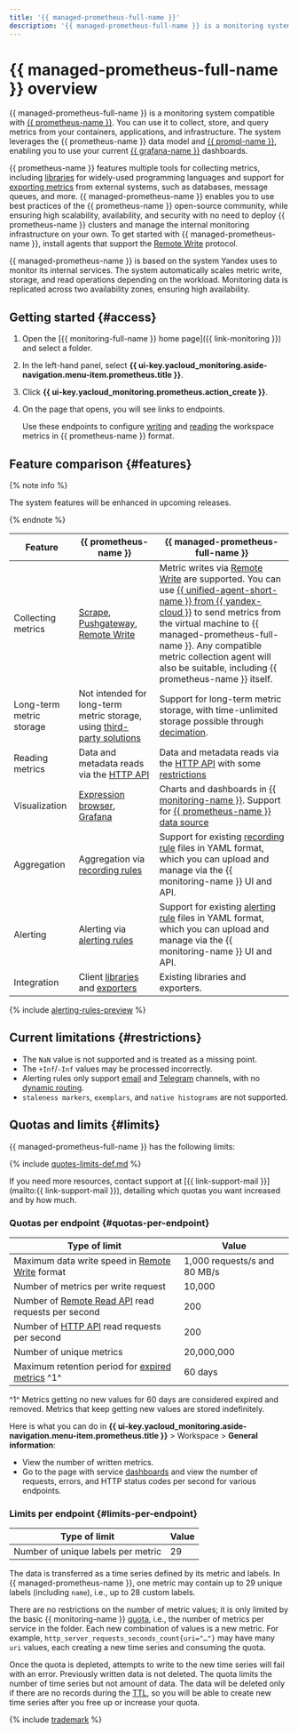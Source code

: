 ```yaml
---
title: '{{ managed-prometheus-full-name }}'
description: '{{ managed-prometheus-full-name }} is a monitoring system compatible with {{ prometheus-name }}. You can use it to collect, store, and query metrics from your containers, applications, and infrastructure. The system leverages the {{ prometheus-name }} data model and {{ promql-name }}, enabling you to use your current {{ grafana-name }} dashboards.'
---
```


# {{ managed-prometheus-full-name }} overview



{{ managed-prometheus-full-name }} is a monitoring system compatible with [{{ prometheus-name }}](https://prometheus.io/docs/introduction/overview/). You can use it to collect, store, and query metrics from your containers, applications, and infrastructure. The system leverages the {{ prometheus-name }} data model and [{{ promql-name }}](https://prometheus.io/docs/prometheus/latest/querying/basics/), enabling you to use your current [{{ grafana-name }}](https://grafana.com/grafana/) dashboards.

{{ prometheus-name }} features multiple tools for collecting metrics, including [libraries](https://prometheus.io/docs/instrumenting/clientlibs/) for widely-used programming languages and support for [exporting metrics](https://prometheus.io/docs/instrumenting/exporters/) from external systems, such as databases, message queues, and more. {{ managed-prometheus-name }} enables you to use best practices of the {{ prometheus-name }} open-source community, while ensuring high scalability, availability, and security with no need to deploy {{ prometheus-name }} clusters and manage the internal monitoring infrastructure on your own. To get started with {{ managed-prometheus-name }}, install agents that support the [Remote Write](https://prometheus.io/docs/prometheus/latest/configuration/configuration/#remote_write) protocol.

{{ managed-prometheus-name }} is based on the system Yandex uses to monitor its internal services. The system automatically scales metric write, storage, and read operations depending on the workload. Monitoring data is replicated across two availability zones, ensuring high availability.

## Getting started {#access}

1. Open the [{{ monitoring-full-name }} home page]({{ link-monitoring }}) and select a folder.
1. In the left-hand panel, select **{{ ui-key.yacloud_monitoring.aside-navigation.menu-item.prometheus.title }}**.
1. Click **{{ ui-key.yacloud_monitoring.prometheus.action_create }}**.
1. On the page that opens, you will see links to endpoints.
   
   Use these endpoints to configure [writing](ingestion/index.md) and [reading](querying/index.md) the workspace metrics in {{ prometheus-name }} format.

## Feature comparison {#features}

{% note info %}

The system features will be enhanced in upcoming releases.

{% endnote %}


Feature | {{ prometheus-name }} | {{ managed-prometheus-full-name }}
--- | --- | ---
Collecting metrics | [Scrape](https://prometheus.io/docs/prometheus/latest/configuration/configuration/#scrape_config), [Pushgateway](https://prometheus.io/docs/instrumenting/pushing/), [Remote Write](https://prometheus.io/docs/prometheus/latest/configuration/configuration/#remote_write) | Metric writes via [Remote Write](https://prometheus.io/docs/prometheus/latest/configuration/configuration/#remote_write) are supported. You can use [{{ unified-agent-short-name }} from {{ yandex-cloud }}](ingestion/prometheus-agent.md) to send metrics from the virtual machine to {{ managed-prometheus-full-name }}. Any compatible metric collection agent will also be suitable, including {{ prometheus-name }} itself.
Long-term metric storage | Not intended for long-term metric storage, using [third-party solutions](https://prometheus.io/docs/prometheus/latest/storage/#existing-integrations) | Support for long-term metric storage, with time-unlimited storage possible through [decimation](../../concepts/decimation.md).
Reading metrics | Data and metadata reads via the [HTTP API](https://prometheus.io/docs/prometheus/latest/querying/api/) | Data and metadata reads via the [HTTP API](https://prometheus.io/docs/prometheus/latest/querying/api/) with some [restrictions](querying/grafana.md#restrictions)
Visualization | [Expression browser](https://prometheus.io/docs/visualization/browser/), [Grafana](https://prometheus.io/docs/visualization/grafana/) | Charts and dashboards in [{{ monitoring-name }}](querying/monitoring.md). Support for [{{ prometheus-name }} data source](https://grafana.com/docs/grafana/latest/datasources/prometheus/)
Aggregation | Aggregation via [recording rules](https://prometheus.io/docs/prometheus/latest/configuration/recording_rules/) | Support for existing [recording rule](recording-rules.md) files in YAML format, which you can upload and manage via the {{ monitoring-name }} UI and API.
Alerting | Alerting via [alerting rules](https://prometheus.io/docs/prometheus/latest/configuration/alerting_rules/) | Support for existing [alerting rule](alerting-rules.md) files in YAML format, which you can upload and manage via the {{ monitoring-name }} UI and API.
Integration | Client [libraries](https://prometheus.io/docs/instrumenting/clientlibs/) and [exporters](https://prometheus.io/docs/instrumenting/exporters/) | Existing libraries and exporters.

{% include [alerting-rules-preview](../../../_includes/monitoring/alerting-rules-preview.md) %}

## Current limitations {#restrictions}

* The `NaN` value is not supported and is treated as a missing point.
* The `+Inf`/`-Inf` values may be processed incorrectly.
* Alerting rules only support [email](https://prometheus.io/docs/alerting/latest/configuration/#email_config) and [Telegram](https://prometheus.io/docs/alerting/latest/configuration/#telegram_config) channels, with no [dynamic routing](https://prometheus.io/docs/alerting/latest/configuration/#route).
* `staleness markers`, `exemplars`, and `native histograms` are not supported.

## Quotas and limits {#limits}

{{ managed-prometheus-full-name }} has the following limits:

{% include [quotes-limits-def.md](../../../_includes/quotes-limits-def.md) %}

If you need more resources, contact support at [{{ link-support-mail }}](mailto:{{ link-support-mail }}), detailing which quotas you want increased and by how much.

### Quotas per endpoint {#quotas-per-endpoint}

Type of limit | Value
----- | -----
Maximum data write speed in [Remote Write](https://prometheus.io/docs/prometheus/latest/configuration/configuration/#remote_write) format | 1,000 requests/s and 80 MB/s
Number of metrics per write request | 10,000
Number of [Remote Read API](https://prometheus.io/docs/prometheus/latest/querying/remote_read_api) read requests per second | 200
Number of [HTTP API](https://prometheus.io/docs/prometheus/latest/querying/api/) read requests per second | 200
Number of unique metrics | 20,000,000
Maximum retention period for [expired metrics](../../concepts/ttl.md) ^1^ | 60 days

^1^ Metrics getting no new values for 60 days are considered expired and removed. Metrics that keep getting new values are stored indefinitely.

Here is what you can do in **{{ ui-key.yacloud_monitoring.aside-navigation.menu-item.prometheus.title }}** > Workspace > **General information**:

* View the number of written metrics.
* Go to the page with service [dashboards](../../concepts/visualization/dashboard) and view the number of requests, errors, and HTTP status codes per second for various endpoints.

### Limits per endpoint {#limits-per-endpoint}

Type of limit | Value
----- | -----
Number of unique labels per metric | 29

The data is transferred as a time series defined by its metric and labels. In {{ managed-prometheus-name }}, one metric may contain up to 29 unique labels (including `name`), i.e., up to 28 custom labels. 

There are no restrictions on the number of metric values; it is only limited by the basic {{ monitoring-name }} [quota](../../concepts/limits.md), i.e., the number of metrics per service in the folder. Each new combination of values is a new metric. For example, `http_server_requests_seconds_count{uri="…"}` may have many `uri` values, each creating a new time series and consuming the quota.

Once the quota is depleted, attempts to write to the new time series will fail with an error. Previously written data is not deleted. The quota limits the number of time series but not amount of data. The data will be deleted only if there are no records during the [TTL](../../concepts/ttl.md), so you will be able to create new time series after you free up or increase your quota.

{% include [trademark](../../../_includes/monitoring/trademark.md) %}
